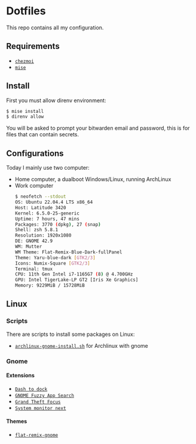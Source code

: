 # Dotfiles

This repo contains all my configuration.

## Requirements

- [`chezmoi`](https://github.com/twpayne/chezmoi)
- [`mise`](https://github.com/jdx/mise)

## Install

First you must allow direnv environment:

```sh
$ mise install
$ direnv allow
```

You will be asked to prompt your bitwarden email and password, this is for
files that can contain secrets.

## Configurations

Today I mainly use two computer:

- Home computer, a dualboot Windows/Linux, running ArchLinux
- Work computer
    ```sh
    $ neofetch --stdout
    OS: Ubuntu 22.04.4 LTS x86_64
    Host: Latitude 3420
    Kernel: 6.5.0-25-generic
    Uptime: 7 hours, 47 mins
    Packages: 3770 (dpkg), 27 (snap)
    Shell: zsh 5.8.1
    Resolution: 1920x1080
    DE: GNOME 42.9
    WM: Mutter
    WM Theme: Flat-Remix-Blue-Dark-fullPanel
    Theme: Yaru-blue-dark [GTK2/3]
    Icons: Numix-Square [GTK2/3]
    Terminal: tmux
    CPU: 11th Gen Intel i7-1165G7 (8) @ 4.700GHz
    GPU: Intel TigerLake-LP GT2 [Iris Xe Graphics]
    Memory: 9229MiB / 15728MiB
    ```

## Linux

### Scripts

There are scripts to install some packages on Linux:

- [`archlinux-gnome-install.sh`](archlinux-gnome-install.sh) for Archlinux with gnome

### Gnome

#### Extensions

- [`Dash to dock`](https://micheleg.github.io/dash-to-dock/)
- [`GNOME Fuzzy App Search`](https://extensions.gnome.org/extension/3956/gnome-fuzzy-app-search/)
- [`Grand Theft Focus`](https://extensions.gnome.org/extension/5410/grand-theft-focus/)
- [`System monitor next`](https://extensions.gnome.org/extension/3010/system-monitor-next/)

#### Themes

- [`flat-remix-gnome`](https://www.gnome-look.org/p/1013030/)
